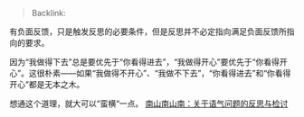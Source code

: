 > Backlink: 

有负面反馈，只是触发反思的必要条件，但是反思并不必定指向满足负面反馈所指向的要求。

因为“我做得下去”总是要优先于“你看得进去”，“我做得开心”要优先于“你看得开心”。这很朴素——如果“我做得不开心”、“我做不下去”，“你看得进去”和“你看得开心”都是无本之木。

想通这个道理，就大可以“蛮横“一点。 [南山南山南：关于语气问题的反思与检讨](https://zhuanlan.zhihu.com/p/623993580)
